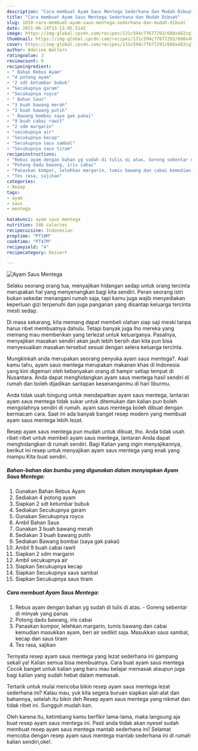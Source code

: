 ```yaml
---
description: "Cara membuat Ayam Saus Mentega Sederhana dan Mudah Dibuat"
title: "Cara membuat Ayam Saus Mentega Sederhana dan Mudah Dibuat"
slug: 1010-cara-membuat-ayam-saus-mentega-sederhana-dan-mudah-dibuat
date: 2021-06-14T13:13:05.514Z
image: https://img-global.cpcdn.com/recipes/131c594c7f677293/680x482cq70/ayam-saus-mentega-foto-resep-utama.jpg
thumbnail: https://img-global.cpcdn.com/recipes/131c594c7f677293/680x482cq70/ayam-saus-mentega-foto-resep-utama.jpg
cover: https://img-global.cpcdn.com/recipes/131c594c7f677293/680x482cq70/ayam-saus-mentega-foto-resep-utama.jpg
author: Adeline Walters
ratingvalue: 3
reviewcount: 9
recipeingredient:
- " Bahan Rebus Ayam"
- "4 potong ayam"
- "2 sdt ketumbar bubuk"
- "Secukupnya garam"
- "Secukupnya royco"
- " Bahan Saus"
- "3 buah bawang merah"
- "3 buah bawang putih"
- " Bawang bombai saya gak pakai"
- "9 buah cabai rawit"
- "2 sdm margarin"
- "secukupnya air"
- "Secukupnya kecap"
- "Secukupnya saus sambal"
- "Secukupnya saus tiram"
recipeinstructions:
- "Rebus ayam dengan bahan yg sudah di tulis di atas. Goreng sebentar di minyak yang panas"
- "Potong dadu bawang, iris cabai"
- "Panaskan kompor, lelehkan margarin, tumis bawang dan cabai kemudian masukkan ayam, beri air sedikit saja. Masukkan saus sambal, kecap dan saus tiram"
- "Tes rasa, sajikan"
categories:
- Resep
tags:
- ayam
- saus
- mentega

katakunci: ayam saus mentega 
nutrition: 246 calories
recipecuisine: Indonesian
preptime: "PT18M"
cooktime: "PT47M"
recipeyield: "4"
recipecategory: Dessert

---
```



![Ayam Saus Mentega](https://img-global.cpcdn.com/recipes/131c594c7f677293/680x482cq70/ayam-saus-mentega-foto-resep-utama.jpg)

Selaku seorang orang tua, menyajikan hidangan sedap untuk orang tercinta merupakan hal yang menyenangkan bagi kita sendiri. Peran seorang istri bukan sekedar menangani rumah saja, tapi kamu juga wajib menyediakan keperluan gizi terpenuhi dan juga panganan yang disantap keluarga tercinta mesti sedap.

Di masa  sekarang, kita memang dapat membeli olahan siap saji meski tanpa harus ribet membuatnya dahulu. Tetapi banyak juga lho mereka yang memang mau memberikan yang terlezat untuk keluarganya. Pasalnya, menyajikan masakan sendiri akan jauh lebih bersih dan kita pun bisa menyesuaikan masakan tersebut sesuai dengan selera keluarga tercinta. 



Mungkinkah anda merupakan seorang penyuka ayam saus mentega?. Asal kamu tahu, ayam saus mentega merupakan makanan khas di Indonesia yang kini digemari oleh kebanyakan orang di hampir setiap tempat di Nusantara. Anda dapat menghidangkan ayam saus mentega hasil sendiri di rumah dan boleh dijadikan santapan kesenanganmu di hari liburmu.

Anda tidak usah bingung untuk mendapatkan ayam saus mentega, lantaran ayam saus mentega tidak sukar untuk ditemukan dan kalian pun boleh mengolahnya sendiri di rumah. ayam saus mentega boleh dibuat dengan bermacam cara. Saat ini ada banyak banget resep modern yang membuat ayam saus mentega lebih lezat.

Resep ayam saus mentega pun mudah untuk dibuat, lho. Anda tidak usah ribet-ribet untuk membeli ayam saus mentega, lantaran Anda dapat menghidangkan di rumah sendiri. Bagi Kalian yang ingin menyajikannya, berikut ini resep untuk menyajikan ayam saus mentega yang enak yang mampu Kita buat sendiri.

<!--inarticleads1-->

##### Bahan-bahan dan bumbu yang digunakan dalam menyiapkan Ayam Saus Mentega:

1. Gunakan  Bahan Rebus Ayam
1. Sediakan 4 potong ayam
1. Siapkan 2 sdt ketumbar bubuk
1. Sediakan Secukupnya garam
1. Gunakan Secukupnya royco
1. Ambil  Bahan Saus
1. Gunakan 3 buah bawang merah
1. Sediakan 3 buah bawang putih
1. Sediakan  Bawang bombai (saya gak pakai)
1. Ambil 9 buah cabai rawit
1. Siapkan 2 sdm margarin
1. Ambil secukupnya air
1. Siapkan Secukupnya kecap
1. Siapkan Secukupnya saus sambal
1. Siapkan Secukupnya saus tiram




<!--inarticleads2-->

##### Cara membuat Ayam Saus Mentega:

1. Rebus ayam dengan bahan yg sudah di tulis di atas. - Goreng sebentar di minyak yang panas
1. Potong dadu bawang, iris cabai
1. Panaskan kompor, lelehkan margarin, tumis bawang dan cabai kemudian masukkan ayam, beri air sedikit saja. Masukkan saus sambal, kecap dan saus tiram
1. Tes rasa, sajikan




Ternyata resep ayam saus mentega yang lezat sederhana ini gampang sekali ya! Kalian semua bisa membuatnya. Cara buat ayam saus mentega Cocok banget untuk kalian yang baru mau belajar memasak ataupun juga bagi kalian yang sudah hebat dalam memasak.

Tertarik untuk mulai mencoba bikin resep ayam saus mentega lezat sederhana ini? Kalau mau, yuk kita segera buruan siapkan alat-alat dan bahannya, setelah itu bikin deh Resep ayam saus mentega yang nikmat dan tidak ribet ini. Sungguh mudah kan. 

Oleh karena itu, ketimbang kamu berfikir lama-lama, maka langsung aja buat resep ayam saus mentega ini. Pasti anda tiidak akan nyesel sudah membuat resep ayam saus mentega mantab sederhana ini! Selamat mencoba dengan resep ayam saus mentega mantab sederhana ini di rumah kalian sendiri,oke!.

